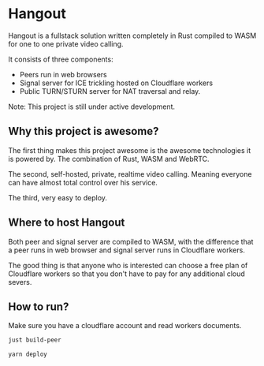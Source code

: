 # Hangout

Hangout is a fullstack solution written completely in Rust compiled to WASM for one to one private video calling.

It consists of three components:

- Peers run in web browsers
- Signal server for ICE trickling hosted on Cloudflare workers
- Public TURN/STURN server for NAT traversal and relay.

Note: This project is still under active development.

## Why this project is awesome?

The first thing makes this project awesome is the awesome technologies it is powered by. The combination of Rust, WASM and WebRTC.

The second, self-hosted, private, realtime video calling. Meaning everyone can have almost total control over his service.

The third, very easy to deploy.

## Where to host Hangout

Both peer and signal server are compiled to WASM, with the difference that a peer runs in web browser and signal server runs in Cloudflare workers.

The good thing is that anyone who is interested can choose a free plan of Cloudflare workers so that you don't have to pay for any additional cloud severs.

## How to run?

Make sure you have a cloudflare account and read workers documents.

```sh
just build-peer
```

```sh
yarn deploy
```
